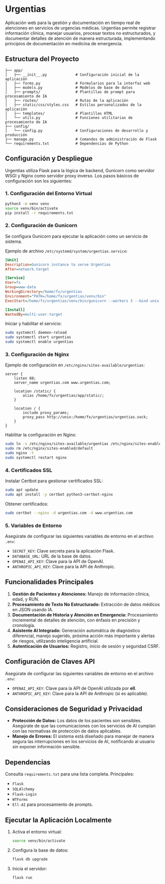 # Urgentias

Aplicación web para la gestión y documentación en tiempo real de atenciones en servicios de urgencias médicas. Urgentias permite registrar información clínica, manejar usuarios, procesar textos no estructurados, y documentar detalles de atención de manera estructurada, implementando principios de documentación en medicina de emergencia.

## Estructura del Proyecto

```plain
├── app/
│   ├── __init__.py             # Configuración inicial de la aplicación
│   ├── forms.py                # Formularios para la interfaz web
│   ├── models.py               # Modelos de base de datos
│   ├── prompts/                # Plantillas de prompt para procesamiento de IA
│   ├── routes/                 # Rutas de la aplicación
│   ├── static/css/styles.css   # Estilos personalizados de la aplicación
│   ├── templates/              # Plantillas HTML
│   └── utils.py                # Funciones utilitarias de procesamiento de IA
├── config/
│   └── config.py               # Configuraciones de desarrollo y producción
├── manage.py                   # Comandos de administración de Flask
└── requirements.txt            # Dependencias de Python
```

## Configuración y Despliegue

Urgentias utiliza Flask para la lógica de backend, Gunicorn como servidor WSGI y Nginx como servidor proxy inverso. Los pasos básicos de configuración son los siguientes:

### 1. Configuración del Entorno Virtual

```bash
python3 -m venv venv
source venv/bin/activate
pip install -r requirements.txt
```

### 2. Configuración de Gunicorn

Se configura Gunicorn para ejecutar la aplicación como un servicio de sistema.

Ejemplo de archivo `/etc/systemd/system/urgentias.service`:

```ini
[Unit]
Description=Gunicorn instance to serve Urgentias
After=network.target

[Service]
User=fx
Group=www-data
WorkingDirectory=/home/fx/urgentias
Environment="PATH=/home/fx/urgentias/venv/bin"
ExecStart=/home/fx/urgentias/venv/bin/gunicorn --workers 3 --bind unix:/home/fx/urgentias/urgentias.sock manage:app

[Install]
WantedBy=multi-user.target
```

Iniciar y habilitar el servicio:

```bash
sudo systemctl daemon-reload
sudo systemctl start urgentias
sudo systemctl enable urgentias
```

### 3. Configuración de Nginx

Ejemplo de configuración en `/etc/nginx/sites-available/urgentias`:

```nginx
server {
    listen 80;
    server_name urgentias.com www.urgentias.com;

    location /static/ {
        alias /home/fx/urgentias/app/static/;
    }

    location / {
        include proxy_params;
        proxy_pass http://unix:/home/fx/urgentias/urgentias.sock;
    }
}
```

Habilitar la configuración en Nginx:

```bash
sudo ln -s /etc/nginx/sites-available/urgentias /etc/nginx/sites-enabled/
sudo rm /etc/nginx/sites-enabled/default
sudo nginx -t
sudo systemctl restart nginx
```

### 4. Certificados SSL

Instalar Certbot para gestionar certificados SSL:

```bash
sudo apt update
sudo apt install -y certbot python3-certbot-nginx
```

Obtener certificados:

```bash
sudo certbot --nginx -d urgentias.com -d www.urgentias.com
```

### 5. Variables de Entorno

Asegúrate de configurar las siguientes variables de entorno en el archivo `.env`:

- `SECRET_KEY`: Clave secreta para la aplicación Flask.
- `DATABASE_URL`: URL de la base de datos.
- `OPENAI_API_KEY`: Clave para la API de OpenAI.
- `ANTHROPIC_API_KEY`: Clave para la API de Anthropic.

## Funcionalidades Principales

1. **Gestión de Pacientes y Atenciones:** Manejo de información clínica, edad, y RUN.
2. **Procesamiento de Texto No Estructurado:** Extracción de datos médicos en JSON usando IA.
3. **Documentación de Historia y Atención en Emergencia:** Procesamiento incremental de detalles de atención, con énfasis en precisión y cronología.
4. **Asistente AI Integrado:** Generación automática de diagnóstico diferencial, manejo sugerido, próxima acción más importante y alertas de riesgos, utilizando inteligencia artificial.
5. **Autenticación de Usuarios:** Registro, inicio de sesión y seguridad CSRF.

## Configuración de Claves API

Asegúrate de configurar las siguientes variables de entorno en el archivo `.env`:

- `OPENAI_API_KEY`: Clave para la API de OpenAI utilizada por **ell**.
- `ANTHROPIC_API_KEY`: Clave para la API de Anthropic (si es aplicable).

## Consideraciones de Seguridad y Privacidad

- **Protección de Datos:** Los datos de los pacientes son sensibles. Asegúrate de que las comunicaciones con los servicios de AI cumplan con las normativas de protección de datos aplicables.
- **Manejo de Errores:** El sistema está diseñado para manejar de manera segura las interrupciones en los servicios de AI, notificando al usuario sin exponer información sensible.

## Dependencias

Consulta `requirements.txt` para una lista completa. Principales:

- `Flask`
- `SQLAlchemy`
- `Flask-Login`
- `WTForms`
- `Ell-AI` para procesamiento de prompts.

## Ejecutar la Aplicación Localmente

1. Activa el entorno virtual:

   ```bash
   source venv/bin/activate
   ```

2. Configura la base de datos:

   ```bash
   flask db upgrade
   ```

3. Inicia el servidor:

   ```bash
   flask run
   ```
